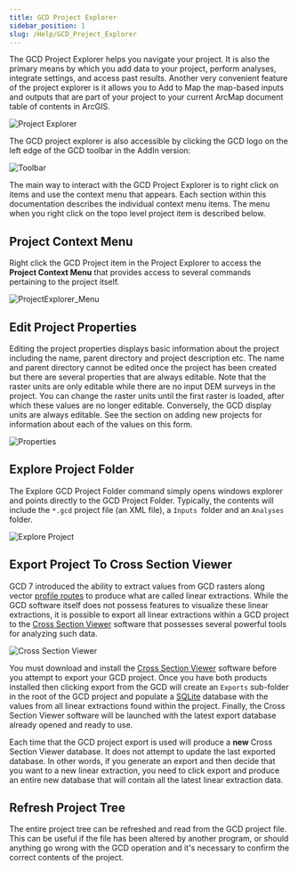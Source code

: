 ```yaml
---
title: GCD Project Explorer
sidebar_position: 1
slug: /Help/GCD_Project_Explorer
---
```



The GCD Project Explorer helps you navigate your project. It is also the primary means by which you add data to your project, perform analyses, integrate settings, and access past results. Another very convenient feature of the project explorer is it allows you to Add to Map the map-based inputs and outputs that are part of your project to your current ArcMap document table of contents in ArcGIS.

![Project Explorer](/img/CommandRefs/00_ProjectExplorer/project_explorer.png)

The GCD project explorer is also accessible by clicking the GCD logo on the left edge of the GCD toolbar in the AddIn version:

![Toolbar](/img/CommandRefs/addin_toolbar.png)

The main way to interact with the GCD Project Explorer is to right click on items and use the context menu that appears. Each section within this documentation describes the individual context menu items. The menu when you right click on the topo level project item is described below.

## Project Context Menu

Right click the GCD Project item in the Project Explorer to access the **Project Context Menu** that provides access to several commands pertaining to the project itself.

![ProjectExplorer_Menu](/img/CommandRefs/00_ProjectExplorer/project_explorer_menu.png)

## Edit Project Properties

Editing the project properties displays basic information about the project including the name, parent directory and project description etc. The name and parent directory cannot be edited once the project has been created but there are several properties that are always editable. Note that the raster units are only editable while there are no input DEM surveys in the project. You can change the raster units until the first raster is loaded, after which these values are no longer editable. Conversely, the GCD display units are always editable. See the section on adding new projects for information about each of the values on this form.

![Properties](/img/CommandRefs/00_ProjectExplorer/project_properties.png)

## Explore Project Folder

The Explore GCD Project Folder command simply opens windows explorer and points directly to the GCD Project Folder. Typically, the contents will include the `*.gcd` project file (an XML file), a `Inputs `folder and an `Analyses` folder.

![Explore Project](/img/CommandRefs/00_ProjectExplorer/explore_project.png)

## Export Project To Cross Section Viewer

GCD 7 introduced the ability to extract values from GCD rasters along vector [profile routes](/Help/Inputs/profile-routes) to produce what are called linear extractions. While the GCD software itself does not possess features to visualize these linear extractions, it is possible to export all linear extractions within a GCD project to the [Cross Section Viewer](http://xsviewer.northarrowresearch.com/Online_Help/File_Menu/import_gcd_project.html) software that possesses several powerful tools for analyzing such data.

![Cross Section Viewer](/img/CommandRefs/00_ProjectExplorer/cross_section_viewer.png)

You must download and install the [Cross Section Viewer](http://xsviewer.northarrowresearch.com/download.html) software before you attempt to export your GCD project. Once you have both products installed then clicking export from the GCD will create an `Exports` sub-folder in the root of the GCD project and populate a [SQLite](https://www.sqlite.org/index.html) database with the values from all linear extractions found within the project. Finally, the Cross Section Viewer software will be launched with the latest export database already opened and ready to use.

Each time that the GCD project export is used will produce a **new** Cross Section Viewer database. It does not attempt to update the last exported database. In other words, if you generate an export and then decide that you want to a new linear extraction, you need to click export and produce an entire new database that will contain all the latest linear extraction data.

## Refresh Project Tree

The entire project tree can be refreshed and read from the GCD project file. This can be useful if the file has been altered by another program, or should anything go wrong with the GCD operation and it's necessary to confirm the correct contents of the project.

<!--
# Add Entire Project To Map

Add Entire Project to the Map adds all project inputs and analyses to the map. is an extremely useful command. As most ArcGIS users are aware, Map Documents can become corrupted and if you forget to store relative paths, the table of contents can be populated with many red exclamation marks (indicating the path to the layers is no longer valid). This allows you to open any map, and add your entire GCD project (with symbology) to the map's table of contents in the current data frame. This is illustrated in the video below:

<YouTubeEmbed videoId="OHzY6dzilwA" title="Add Entire Project To Map Video" />
-->
